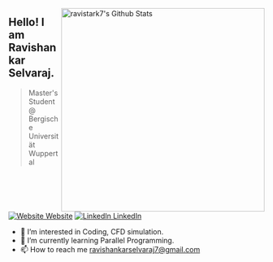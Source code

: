 


[<img align="right" width="400" src="https://github-readme-stats.vercel.app/api?username=ravistark7&&show_icons=true&theme=graywhite&count_private=true" alt="ravistark7's Github Stats"/>](https://github.com/RavishankarSelvaraj)

## Hello! I am Ravishankar Selvaraj. 
> Master's Student @ Bergische Universität Wuppertal <br>

[![Website Website](https://img.shields.io/badge/%20-Website-black?color=222244&labelColor=000000&logo=github&logoColor=f5f7fe)](https://ravishankarselvaraj.github.io/Hello/)
[![LinkedIn LinkedIn](https://img.shields.io/badge/%20-LinkedIn-black?color=222244&labelColor=000000&logo=LinkedIn&logoColor=f5f7fe)](https://www.linkedin.com/in/ravishankar-selvaraj-9a05a970/)
<!---
RavishankarSelvaraj/RavishankarSelvaraj is a ✨ special ✨ repository because its `README.md` (this file) appears on your GitHub profile.
You can click the Preview link to take a look at your changes.
--->

- 👀 I’m interested in Coding, CFD simulation.
- 🌱 I’m currently learning Parallel Programming.
- 📫 How to reach me ravishankarselvaraj7@gmail.com
